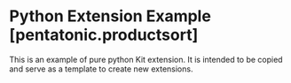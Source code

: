 # Python Extension Example [pentatonic.productsort]

This is an example of pure python Kit extension. It is intended to be copied and serve as a template to create new extensions.

